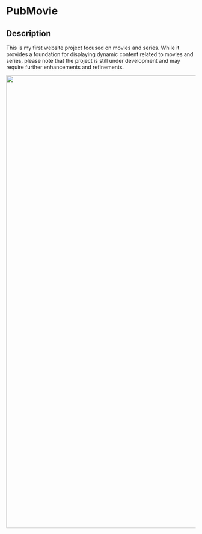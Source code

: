 # PubMovie

## Description
This is my first website project focused on movies and series. While it provides a foundation for displaying dynamic content related to movies and series, please note that the project is still under development and may require further enhancements and refinements.

<img src="banner/198.png" width="1200" >



